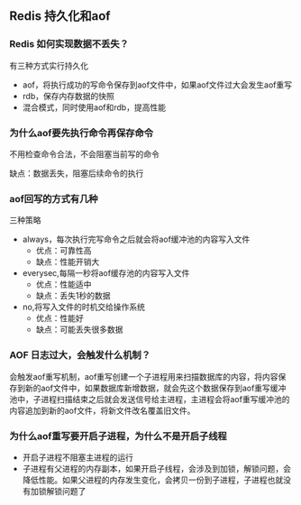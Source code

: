 ## Redis 持久化和aof

### Redis 如何实现数据不丢失？

有三种方式实行持久化

- aof，将执行成功的写命令保存到aof文件中，如果aof文件过大会发生aof重写
- rdb，保存内存数据的快照
- 混合模式，同时使用aof和rdb，提高性能

### 为什么aof要先执行命令再保存命令

不用检查命令合法，不会阻塞当前写的命令

缺点：数据丢失，阻塞后续命令的执行

### aof回写的方式有几种

三种策略

- always，每次执行完写命令之后就会将aof缓冲池的内容写入文件
  - 优点：可靠性高 
  - 缺点：性能开销大
- everysec,每隔一秒将aof缓存池的内容写入文件
  - 优点：性能适中
  - 缺点：丢失1秒的数据
- no,将写入文件的时机交给操作系统
  - 优点：性能好
  - 缺点：可能丢失很多数据

### AOF 日志过大，会触发什么机制？

会触发aof重写机制，aof重写创建一个子进程用来扫描数据库的内容，将内容保存到新的aof文件中，如果数据库新增数据，就会先这个数据保存到aof重写缓冲池中，子进程扫描结束之后就会发送信号给主进程，主进程会将aof重写缓冲池的内容追加到新的aof文件，将新文件改名覆盖旧文件。

### 为什么aof重写要开启子进程，为什么不是开启子线程

- 开启子进程不阻塞主进程的运行
- 子进程有父进程的内存副本，如果开启子线程，会涉及到加锁，解锁问题，会降低性能。如果父进程的内存发生变化，会拷贝一份到子进程，子进程也就没有加锁解锁问题了

